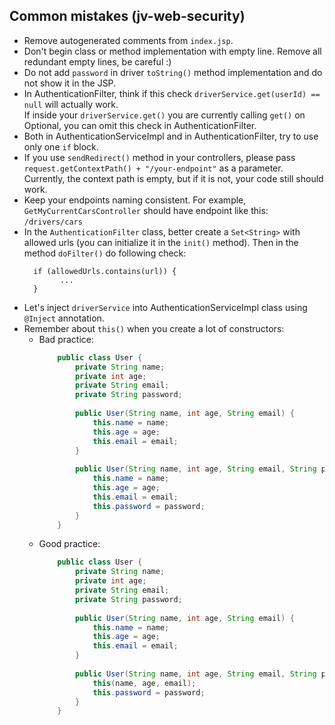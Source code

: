 ## Common mistakes (jv-web-security)

* Remove autogenerated comments from `index.jsp`.
* Don't begin class or method implementation with empty line. Remove all redundant empty lines, be careful :)
* Do not add `password` in driver `toString()` method implementation and do not show it in the JSP.
* In AuthenticationFilter, think if this check `driverService.get(userId) == null` will actually work.  
If inside your `driverService.get()` you are currently calling `get()` on Optional, 
you can omit this check in AuthenticationFilter.
* Both in AuthenticationServiceImpl and in AuthenticationFilter, try to use only one `if` block.
* If you use `sendRedirect()` method in your controllers, please pass `request.getContextPath() + "/your-endpoint"` as a parameter.
Currently, the context path is empty, but if it is not, your code still should work.
* Keep your endpoints naming consistent. For example, `GetMyCurrentCarsController` should have endpoint like this: `/drivers/cars`
* In the `AuthenticationFilter` class, better create a `Set<String>` with allowed urls (you can initialize it in the `init()` method). 
  Then in the method `doFilter()` do following check:
    ```
      if (allowedUrls.contains(url)) {
            ...
      }
    ```
* Let's inject `driverService` into AuthenticationServiceImpl class using `@Inject` annotation.
* Remember about `this()` when you create a lot of constructors:
    - Bad practice:
        ```java
            public class User {
                private String name;
                private int age;
                private String email;
                private String password;
                
                public User(String name, int age, String email) {
                    this.name = name;
                    this.age = age;
                    this.email = email;
                }
                
                public User(String name, int age, String email, String password) {
                    this.name = name;
                    this.age = age;
                    this.email = email;
                    this.password = password;
                }
            }
        ``` 
    - Good practice: 
        ```java
            public class User {
                private String name;
                private int age;
                private String email;
                private String password;
                
                public User(String name, int age, String email) {
                    this.name = name;
                    this.age = age;
                    this.email = email;
                }
                
                public User(String name, int age, String email, String password) {
                    this(name, age, email);
                    this.password = password;
                }
            }
        ```
        
